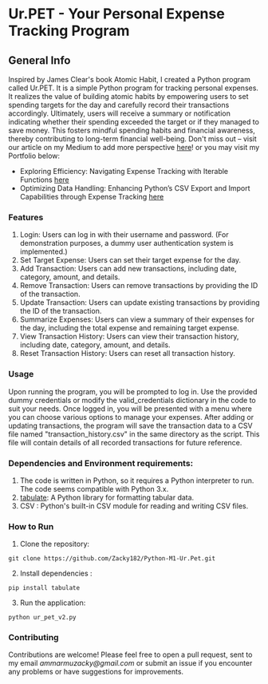 # Ur.PET - Your Personal Expense Tracking Program
## General Info
Inspired by James Clear's book Atomic Habit, I created a Python program called Ur.PET. It is a simple Python program for tracking personal expenses. It realizes the value of building atomic habits by empowering users to set spending targets for the day and carefully record their transactions accordingly. Ultimately, users will receive a summary or notification indicating whether their spending exceeded the target or if they managed to save money. This fosters mindful spending habits and financial awareness, thereby contributing to long-term financial well-being.
Don't miss out – visit our article on my Medium to add more perspective [here](https://medium.com/@ammarmuzacky)! or you may visit my Portfolio below:
- Exploring Efficiency: Navigating Expense Tracking with Iterable Functions [here](https://medium.com/@ammarmuzacky/d43bbb3d5445)
- Optimizing Data Handling: Enhancing Python’s CSV Export and Import Capabilities through Expense Tracking [here](https://medium.com/@ammarmuzacky/optimizing-data-handling-enhancing-pythons-csv-export-and-import-capabilities-through-expense-35e489c8015a)

### Features
1. Login: Users can log in with their username and password. (For demonstration purposes, a dummy user authentication system is implemented.)
2. Set Target Expense: Users can set their target expense for the day.
3. Add Transaction: Users can add new transactions, including date, category, amount, and details.
4. Remove Transaction: Users can remove transactions by providing the ID of the transaction.
5. Update Transaction: Users can update existing transactions by providing the ID of the transaction.
6. Summarize Expenses: Users can view a summary of their expenses for the day, including the total expense and remaining target expense.
7. View Transaction History: Users can view their transaction history, including date, category, amount, and details.
8. Reset Transaction History: Users can reset all transaction history.

### Usage
Upon running the program, you will be prompted to log in. Use the provided dummy credentials or modify the valid_credentials dictionary in the code to suit your needs.
Once logged in, you will be presented with a menu where you can choose various options to manage your expenses. After adding or updating transactions, the program will save the transaction data to a CSV file named "transaction_history.csv" in the same directory as the script. This file will contain details of all recorded transactions for future reference.


### Dependencies and Environment requirements:
1. The code is written in Python, so it requires a Python interpreter to run. The code seems compatible with Python 3.x.
2. [tabulate](https://pypi.org/project/tabulate/): A Python library for formatting tabular data.
3. CSV : Python's built-in CSV module for reading and writing CSV files.

### How to Run
1. Clone the repository:
```
git clone https://github.com/Zacky182/Python-M1-Ur.Pet.git
```
2. Install dependencies :
```
pip install tabulate
```
3. Run the application:
```
python ur_pet_v2.py
```

### Contributing
Contributions are welcome! Please feel free to open a pull request, sent to my email _ammarmuzacky@gmail.com_ or submit an issue if you encounter any problems or have suggestions for improvements.




